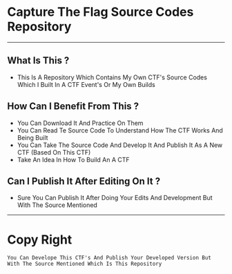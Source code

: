 # Capture The Flag Source Codes Repository
_____________

## What Is This ?
* This Is A Repository Which Contains My Own CTF's Source Codes Which I Built In A CTF Event's Or My Own Builds


## How Can I Benefit From This ?
* You Can Download It And Practice On Them
* You Can Read Te Source Code To Understand How The CTF Works And Being Built
* You Can Take The Source Code And Develop It And Publish It As A New CTF (Based On This CTF)
* Take An Idea In How To Build An A CTF

## Can I Publish It After Editing On It ?
* Sure You Can Publish It After Doing Your Edits And Development But With The Source Mentioned


_____________

# Copy Right

`You Can Develope This CTF's And Publish Your Developed Version But With The Source Mentioned Which Is This Repository`
